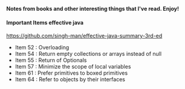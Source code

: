 **Notes from books and other interesting things that I've read. Enjoy!**



#### Important Items effective java

https://github.com/singh-man/effective-java-summary-3rd-ed

- Item 52 : Overloading
- Item 54 : Return empty collections or arrays instead of null
- Item 55 : Return of Optionals
- Item 57 : Minimize the scope of local variables
- Item 61 : Prefer primitives to boxed primitives
- Item 64 : Refer to objects by their interfaces
